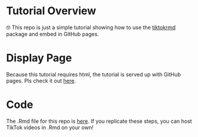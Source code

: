 # Tutorial Overview

:nerd_face: This repo is just a simple tutorial showing how to use the [tiktokrmd](https://github.com/gadenbuie/tiktokrmd#tiktokrmd) package and embed in GitHub pages.  


# Display Page
 
 Because this tutorial requires html, the tutorial is served up with GitHub pages.  Pls check it out [here](https://lgellis.github.io/TikTokDisplay/).
 
 
# Code

The .Rmd file for this repo is [here](https://github.com/lgellis/TikTokDisplay/blob/main/TikTok.Rmd).  If you replicate these steps, you can host TikTok videos in .Rmd on your own! 
 
 
